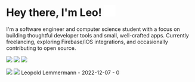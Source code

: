 <h1>Hey there, I'm Leo! <img src="wave.svg" height="30" /></h1>

I'm a software engineer and computer science student with a focus on building thoughtful developer tools and small, well-crafted apps. Currently freelancing, exploring Firebase/iOS integrations, and occasionally contributing to open source.

<a href="https://leolem.dev"><img src="https://img.shields.io/website?url=https%3A%2F%2Fleolem.dev"></a>
<img src="https://komarev.com/ghpvc/?username=leo-lem&color=yellowgreen&style=flat" />
<img src="https://img.shields.io/github/stars/leo-lem?affiliations=OWNER&style=social" >

<img width="69%" src="https://github-profile-summary-cards.vercel.app/api/cards/profile-details?username=leo-lem&theme=transparent" />
<img width="29%" src="https://github-profile-summary-cards.vercel.app/api/cards/stats?username=leo-lem&theme=transparent" />
Leopold Lemmermann - 2022-12-07 - 0
